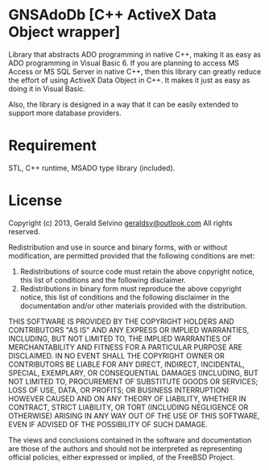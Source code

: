 GNSAdoDb [C++ ActiveX Data Object wrapper]
==========================================
Library that abstracts ADO programming in native C++,
making it as easy as ADO programming in Visual Basic 6. If you are planning to 
access MS Access or MS SQL Server in native C++, then this library can greatly 
reduce the effort of using ActiveX Data Object in C++. It makes it just as
easy as doing it in Visual Basic. 

Also, the library is designed in a way that it can be easily extended to support
more database providers.

Requirement
===============================
STL, 
C++ runtime, 
MSADO type library (included).

License
===============================
Copyright (c) 2013, Gerald Selvino <geraldsv@outlook.com>
All rights reserved.

Redistribution and use in source and binary forms, with or without
modification, are permitted provided that the following conditions are met: 

1. Redistributions of source code must retain the above copyright notice, this
   list of conditions and the following disclaimer. 
2. Redistributions in binary form must reproduce the above copyright notice,
   this list of conditions and the following disclaimer in the documentation
   and/or other materials provided with the distribution. 

THIS SOFTWARE IS PROVIDED BY THE COPYRIGHT HOLDERS AND CONTRIBUTORS "AS IS" AND
ANY EXPRESS OR IMPLIED WARRANTIES, INCLUDING, BUT NOT LIMITED TO, THE IMPLIED
WARRANTIES OF MERCHANTABILITY AND FITNESS FOR A PARTICULAR PURPOSE ARE
DISCLAIMED. IN NO EVENT SHALL THE COPYRIGHT OWNER OR CONTRIBUTORS BE LIABLE FOR
ANY DIRECT, INDIRECT, INCIDENTAL, SPECIAL, EXEMPLARY, OR CONSEQUENTIAL DAMAGES
(INCLUDING, BUT NOT LIMITED TO, PROCUREMENT OF SUBSTITUTE GOODS OR SERVICES;
LOSS OF USE, DATA, OR PROFITS; OR BUSINESS INTERRUPTION) HOWEVER CAUSED AND
ON ANY THEORY OF LIABILITY, WHETHER IN CONTRACT, STRICT LIABILITY, OR TORT
(INCLUDING NEGLIGENCE OR OTHERWISE) ARISING IN ANY WAY OUT OF THE USE OF THIS
SOFTWARE, EVEN IF ADVISED OF THE POSSIBILITY OF SUCH DAMAGE.

The views and conclusions contained in the software and documentation are those
of the authors and should not be interpreted as representing official policies, 
either expressed or implied, of the FreeBSD Project.
